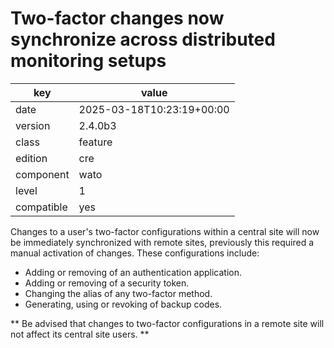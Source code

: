 [//]: # (werk v2)
# Two-factor changes now synchronize across distributed monitoring setups

key        | value
---------- | ---
date       | 2025-03-18T10:23:19+00:00
version    | 2.4.0b3
class      | feature
edition    | cre
component  | wato
level      | 1
compatible | yes

Changes to a user's two-factor configurations within a central site will now be immediately synchronized with remote sites, previously this required a manual activation of changes. These configurations include:

* Adding or removing of an authentication application.
* Adding or removing of a security token.
* Changing the alias of any two-factor method.
* Generating, using or revoking of backup codes.

** Be advised that changes to two-factor configurations in a remote site will not affect its central site users. **


